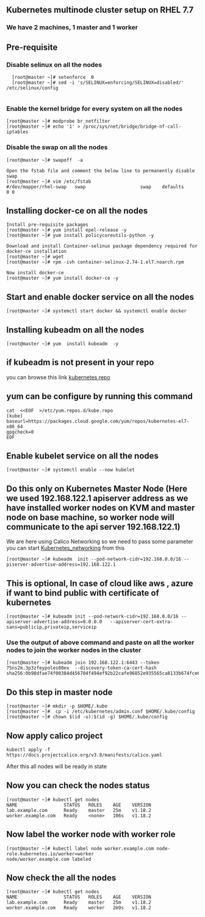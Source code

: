 ## Kubernetes multinode cluster setup on RHEL 7.7
###  We have 2 machines, 1 master and 1 worker
## Pre-requisite 

### Disable selinux on all the nodes

```
  [root@master ~]# setenforce  0
  [root@master ~]# sed -i 's/SELINUX=enforcing/SELINUX=disabled/'  /etc/selinux/config
  
 ```
 
 ### Enable the kernel bridge for every system on all the nodes
 ```
 [root@master ~]# modprobe br_netfilter
 [root@master ~]# echo '1' > /proc/sys/net/bridge/bridge-nf-call-iptables
 ```
 
 ### Disable the swap on all the nodes
 ```
 [root@master ~]# swapoff  -a

 Open the fstab file and comment the below line to permanently disable swap
 [root@master ~]# vim /etc/fstab
 #/dev/mapper/rhel-swap   swap                    swap    defaults        0 0
 ```
 
 ## Installing docker-ce on all the nodes
 ```
 Install pre-requisite packages
 [root@master ~]# yum install epel-release -y
 [root@master ~]# yum install policycoreutils-python -y
 
 Download and install Container-selinux package dependency required for docker-ce installation
 [root@master ~]# wget 
 [root@master ~]# rpm -ivh container-selinux-2.74-1.el7.noarch.rpm
 
 Now install docker-ce
 [root@master ~]# yum install docker-ce -y
 ```
 
 ## Start and enable docker service on all the nodes 
 ```
 [root@master ~]# systemctl start docker && systemctl enable docker
 ```
 
 ## Installing kubeadm on all the nodes 
 ```
 [root@master ~]# yum  install kubeadm  -y
 ```
 
 ## if kubeadm is not present in your repo 
 you can browse this link [kubernetes repo](https://kubernetes.io/docs/setup/production-environment/tools/kubeadm/install-kubeadm/)  <br/>
 
## yum can be configure by running this command 
```
cat  <<EOF  >/etc/yum.repos.d/kube.repo
[kube]
baseurl=https://packages.cloud.google.com/yum/repos/kubernetes-el7-x86_64
gpgcheck=0
EOF
```
 
 ## Enable kubelet service on all the nodes 
 ```
 [root@master ~]# systemctl enable --now kubelet
 ```
 
 ## Do this only on Kubernetes Master Node (Here we used 192.168.122.1 apiserver address as we have installed worker nodes on KVM and master node on base machine, so worker node will communicate to the api server 192.168.122.1)
 We are here using Calico Networking so we need to pass some parameter 
 you can start [Kubernetes_networking](https://kubernetes.io/docs/setup/production-environment/tools/kubeadm/create-cluster-kubeadm/) from this  <br/>
 
```
[root@master ~]# kubeadm  init --pod-network-cidr=192.168.0.0/16 --piserver-advertise-address=192.168.122.1
```

## This is optional, In case of cloud like aws , azure if want to bind public with certificate of kubernetes 
```
[root@master ~]# kubeadm init --pod-network-cidr=192.168.0.0/16 --apiserver-advertise-address=0.0.0.0   --apiserver-cert-extra-sans=publicip,privateip,serviceip
```

### Use the output of above command and paste on all the worker nodes to join the worker nodes in the cluster
```
[root@master ~]# kubeadm join 192.168.122.1:6443 --token 75ns2m.3p3zfeypoles00ex  --discovery-token-ca-cert-hash sha256:0b98dfae74f00384d456704f494ef92b22cafe96852e935565ca8133b674fce6
```

## Do this step in master node 
```
[root@master ~]# mkdir -p $HOME/.kube
[root@master ~]#  cp -i /etc/kubernetes/admin.conf $HOME/.kube/config
[root@master ~]# chown $(id -u):$(id -g) $HOME/.kube/config
```

##  Now apply calico project 
```
kubectl apply -f https://docs.projectcalico.org/v3.8/manifests/calico.yaml
```
After this all nodes will be ready in state

## Now you can check the nodes status
```
[root@master ~]# kubectl get nodes
NAME                 STATUS   ROLES    AGE    VERSION
lab.example.com      Ready    master   25m    v1.18.2
worker.example.com   Ready    <none>   106s   v1.18.2
```
## Now label the worker node with worker role
```
[root@master ~]# kubectl label node worker.example.com node-role.kubernetes.io/worker=worker
node/worker.example.com labeled
```

## Now check the all the nodes

```
[root@master ~]# kubectl get nodes
NAME                 STATUS   ROLES    AGE    VERSION
lab.example.com      Ready    master   25m    v1.18.2
worker.example.com   Ready    worker   2m9s   v1.18.2
```
